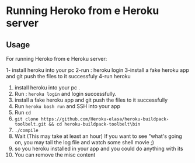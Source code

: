Running Heroko from e Heroku server
=========================

Usage
-----

For running Heroko from e Heroku server:

1- install heroku into your pc
2-run : heroku login
3-install a fake heroku app and git push the files to it successfuly
4-run heroku 

1. install heroku into your pc .
2. Run : `heroku login` and login successfully.
3. install a fake heroku app and git push the files to it successfully
4. Run `heroku bash run` and SSH into your app
5. Run `cd `
6.  `git clone https://github.com/Heroku-elasa/heroku-buildpack-toolbelt.git && cd heroku-buildpack-toolbelt\bin  `
7. `./compile` 
8. Wait (This may take at least an hour)
    If you want to see "what's going on, you may tail the log file and watch some shell movie ;)
9.  so you heroku installed in your app and you could do anything with its
10. You can remove the misc content

